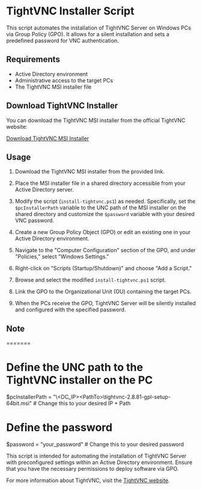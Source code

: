 # TightVNC Installer Script

This script automates the installation of TightVNC Server on Windows PCs via Group Policy (GPO). It allows for a silent installation and sets a predefined password for VNC authentication.

## Requirements

- Active Directory environment
- Administrative access to the target PCs
- The TightVNC MSI installer file

## Download TightVNC Installer

You can download the TightVNC MSI installer from the official TightVNC website:

[Download TightVNC MSI Installer](https://www.tightvnc.com/download.php)

## Usage

1. Download the TightVNC MSI installer from the provided link.

2. Place the MSI installer file in a shared directory accessible from your Active Directory server.

3. Modify the script (`install-tightvnc.ps1`) as needed. Specifically, set the `$pcInstallerPath` variable to the UNC path of the MSI installer on the shared directory and customize the `$password` variable with your desired VNC password.

4. Create a new Group Policy Object (GPO) or edit an existing one in your Active Directory environment.

5. Navigate to the "Computer Configuration" section of the GPO, and under "Policies," select "Windows Settings."

6. Right-click on "Scripts (Startup/Shutdown)" and choose "Add a Script."

7. Browse and select the modified `install-tightvnc.ps1` script.

8. Link the GPO to the Organizational Unit (OU) containing the target PCs.

9. When the PCs receive the GPO, TightVNC Server will be silently installed and configured with the specified password.

## Note
=======
# Define the UNC path to the TightVNC installer on the PC
$pcInstallerPath = "\\<DC_IP>\<PathTo>\tightvnc-2.8.81-gpl-setup-64bit.msi"   # Change this to your desired IP + Path

# Define the password
$password = "your_password"  # Change this to your desired password

This script is intended for automating the installation of TightVNC Server with preconfigured settings within an Active Directory environment. Ensure that you have the necessary permissions to deploy software via GPO.

For more information about TightVNC, visit the [TightVNC website](https://www.tightvnc.com/).
